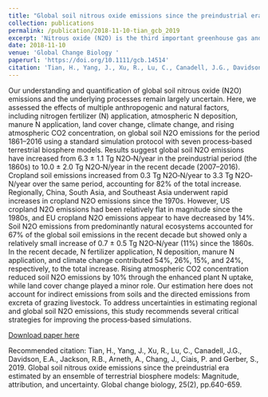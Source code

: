 ```yaml
---
title: "Global soil nitrous oxide emissions since the preindustrial era estimated by an ensemble of terrestrial biosphere models: Magnitude, attribution, and uncertainty"
collection: publications
permalink: /publication/2018-11-10-tian_gcb_2019
excerpt: 'Nitrous oxide (N2O) is the third important greenhouse gas and its concentration increased over 20% since the Industrial Revolution. Human beings introduced substantial amounts of nitrogen into ecosystems through all sorts of ways like fossil fuel combustion, fertilization, and animal waste. Through using process-based models, This study quantified soil N2O emissions using seven process‐based land surface models. Model-based estimates showed that global soil N2O emissions have increased by 1.5-fold during the period 1861–2016. Cropland soil emissions account for 82% of the total increase associated with nitrogen fertilizer and manure applications. Regionally, Asia countries like China and India saw a rapid increase in cropland N2O emissions, but no emission increase in the U.S. and European since the 1980s.'
date: 2018-11-10
venue: 'Global Change Biology '
paperurl: 'https://doi.org/10.1111/gcb.14514'
citation: 'Tian, H., Yang, J., Xu, R., Lu, C., Canadell, J.G., Davidson, E.A., Jackson, R.B., Arneth, A., Chang, J., Ciais, P. and Gerber, S., 2019. Global soil nitrous oxide emissions since the preindustrial era estimated by an ensemble of terrestrial biosphere models: Magnitude, attribution, and uncertainty. Global change biology, 25(2), pp.640-659.'
---
```

Our understanding and quantification of global soil nitrous oxide (N2O) emissions and the underlying processes remain largely uncertain. Here, we assessed the effects of multiple anthropogenic and natural factors, including nitrogen fertilizer (N) application, atmospheric N deposition, manure N application, land cover change, climate change, and rising atmospheric CO2 concentration, on global soil N2O emissions for the period 1861–2016 using a standard simulation protocol with seven process‐based terrestrial biosphere models. Results suggest global soil N2O emissions have increased from 6.3 ± 1.1 Tg N2O‐N/year in the preindustrial period (the 1860s) to 10.0 ± 2.0 Tg N2O‐N/year in the recent decade (2007–2016). Cropland soil emissions increased from 0.3 Tg N2O‐N/year to 3.3 Tg N2O‐N/year over the same period, accounting for 82% of the total increase. Regionally, China, South Asia, and Southeast Asia underwent rapid increases in cropland N2O emissions since the 1970s. However, US cropland N2O emissions had been relatively flat in magnitude since the 1980s, and EU cropland N2O emissions appear to have decreased by 14%. Soil N2O emissions from predominantly natural ecosystems accounted for 67% of the global soil emissions in the recent decade but showed only a relatively small increase of 0.7 ± 0.5 Tg N2O‐N/year (11%) since the 1860s. In the recent decade, N fertilizer application, N deposition, manure N application, and climate change contributed 54%, 26%, 15%, and 24%, respectively, to the total increase. Rising atmospheric CO2 concentration reduced soil N2O emissions by 10% through the enhanced plant N uptake, while land cover change played a minor role. Our estimation here does not account for indirect emissions from soils and the directed emissions from excreta of grazing livestock. To address uncertainties in estimating regional and global soil N2O emissions, this study recommends several critical strategies for improving the process‐based simulations.

[Download paper here](https://doi.org/10.1111/gcb.14514)

Recommended citation: Tian, H., Yang, J., Xu, R., Lu, C., Canadell, J.G., Davidson, E.A., Jackson, R.B., Arneth, A., Chang, J., Ciais, P. and Gerber, S., 2019. Global soil nitrous oxide emissions since the preindustrial era estimated by an ensemble of terrestrial biosphere models: Magnitude, attribution, and uncertainty. Global change biology, 25(2), pp.640-659.